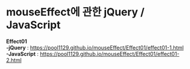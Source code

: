 # mouseEffect에 관한 jQuery / JavaScript <br>

<strong>Effect01</strong> <br>
<strong>-jQuery</strong> : https://pool1129.github.io/mouseEffect/Effect01/effect01-1.html<br>
<strong>-JavaScript</strong> : https://pool1129.github.io/mouseEffect/Effect01/effect01-2.html<br>

